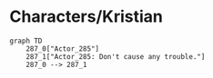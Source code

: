 # Characters/Kristian


```mermaid
graph TD
    287_0["Actor_285"]
    287_1["Actor_285: Don't cause any trouble."]
    287_0 --> 287_1
```